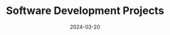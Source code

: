 ---
layout: "list"
main-section: true
coverimage: ../assets/category_software_development_1712444138051_0.jpg
hideMeta: true
title: Software Development Projects
tags:
categories:
date: 2024-03-20
lastMod: 2024-04-06
---